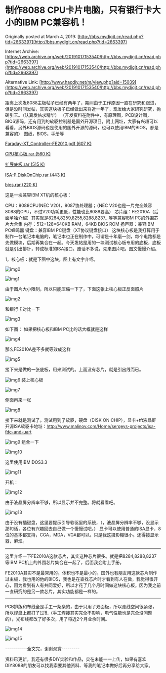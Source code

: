 # 制作8088 CPU卡片电脑，只有银行卡大小的IBM PC兼容机！

Originally posted at March 4, 2019:
[http://bbs.mydigit.cn/read.php?tid=2663397](http://bbs.mydigit.cn/read.php?tid=2663397)

Internet Archive:
[https://web.archive.org/web/20191017153540/http://bbs.mydigit.cn/read.php?tid=2663397](https://web.archive.org/web/20191017153540/http://bbs.mydigit.cn/read.php?tid=2663397)

Alternative Link:
[http://www.haodiy.net/m/view.php?aid=15039](https://web.archive.org/web/20191017153540/http://bbs.mydigit.cn/read.php?tid=2663397)

距离上次发8088主板帖子已经有两年了，期间由于工作原因一直在研究和跟进，但是没时间发帖，其实这块板子已经做出来将近一年了，现发给大家研究研究，抛砖引玉。（认真发帖求精华）
（开发资料在附件中，有原理图，PCB设计图，BIOS源码，还有用到的软驱控制器是国外开源项目，附上网址，大家有兴趣可以看看，另外BIOS源码也是使用的国外开源的源码，也可以使用IBM的BIOS，都是兼容的）
图纸，BIOS，手册等

[Faraday-XT_Controller-FE2010.pdf (607 K) ](https://9game.oss-us-west-1.aliyuncs.com/book8088stories/files/20190304_Faraday-XT_Controller-FE2010.pdf)

[CPU核心板.rar (560 K) ](https://9game.oss-us-west-1.aliyuncs.com/book8088stories/files/20190304_CPU_board.rar)

[扩展底板.rar (515 K) ](https://9game.oss-us-west-1.aliyuncs.com/book8088stories/files/20190304_expand_board.rar)

[ISA卡 DiskOnChip.rar (443 K) ](https://9game.oss-us-west-1.aliyuncs.com/book8088stories/files/20190304_ISA_DiskOnChip.rar)

[bios.rar (220 K) ](https://9game.oss-us-west-1.aliyuncs.com/book8088stories/files/20190304_bios.rar)

这是一块兼容IBM XT机的核心板：

CPU：8088CPU(NEC V20)，8087协处理器；（NEC V20也是一片完全兼容8088的CPU，不过V20功耗更低，性能也比8088要高）
芯片组：FE2010A（后面单独介绍）其实就是8284,8259,8255,8288,8237...等等兼容IBM PC的外围芯片大合集
内存：512+128=640KB RAM，64KB BIOS ROM
扬声器：兼容IBM PC蜂鸣器
键盘：兼容IBM PC键盘（XT协议键盘接口）
这块核心板是我打算用于制作一台笔记本电脑的，笔记本也正在制作中，可谓是十年磨一剑，每个电路都是先做模块，后期再集合在一起。今天发帖是用的一块测试核心板专用的底板，底板就是引出排针，转成标准的ISA接口。废话不多说，先来图片吧。图文慢慢介绍。

1，核心板：就是下图中这块，图上有文字介绍。

![img0](images/20190304_00.jpg) 

![img1](images/20190304_01.jpg)

由于图片大小限制，所以只能压缩一下了，下面这张上核心板正反面照片

![img2](images/20190304_02.jpg)

和银行卡对比一下

![img3](images/20190304_03.jpg)

如下图： 如果把核心板和IBM PC比的话大概就是这样

![img4](images/20190304_04.jpg)

那么FE2010A差不多就等效成这样

![img5](images/20190304_05.jpg)

接下来是做的一张底板，用来测试的。上面没有芯片，就是引出线而已。

![img6](images/20190304_06.jpg)
装上核心板

![img7](images/20190304_07.jpg)

侧面再来一张

![img8](images/20190304_08.jpg)

接下来就是测试了。测试用到了软驱，硬盘（DISK ON CHIP），显卡+tft液晶屏
开源ISA软驱卡地址：http://www.malinov.com/Home/sergeys-projects/isa-fdc-and-uart

![img9](images/20190304_09.jpg)
组合一下

![img10](images/20190304_10.jpg)

这里使用IBM DOS3.3

![img11](images/20190304_11.jpg)

开机：

![img12](images/20190304_12.jpg)

由于液晶屏分辨率不够，所以显示并不完整。将就看看吧。

![img13](images/20190304_13.jpg)

由于没有插键盘，这里要提示引导软驱里的系统，（，液晶屏分辨率不够，没显示那句话，各位有兴趣回去自己做一个慢慢试吧。）
显卡可以使用普通的ISA显卡，8位的基本都支持，CGA，MDA，VGA都可以。只是我这摄影棚很小。还得接显示器，麻烦。

__________________

这里介绍一下FE2010A这款芯片，其实这种芯片很多。就是把8284,8288,8237等IBM PC机上的外围芯片集合在一起了，后面我会附上手册。

FE2010A其实不是最常用的。体积也不是最小的。国外也有朋友用这款芯片制作过主板，我也用的他的BIOS，我也是在查找芯片时才看到有人在做，我觉得很开心，因为看到有人有共同爱好，所以才花了几个月时间做这块核心板。因为我之前一直研究的是另一款芯片，其实功能都是一样的。

__________________

PCB排版和布线全是手工一条条的，由于只用了双面板，所以走线空间很紧张，所以焊盘上都打了过孔（手工焊接其实完全不影响，电气性能也是完全没问题的），光布线都改了好多次，用了将近2个月业余时间。

![img14](images/20190304_14.jpg) 

![img15](images/20190304_15.jpg)

-----------全文完，谢谢观赏---------

资料已更新，我还有很多DIY实验和作品，实在未能一一上传，如果有喜欢DIY8088的朋友可以找我索要其他资料、等我的笔记本做好后再分享给大家。
